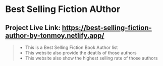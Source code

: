 # Best Selling Fiction AUthor
## Project Live Link: https://best-selling-fiction-author-by-tonmoy.netlify.app/ 
> - This is a Best Selling Fiction Book Author list
> - This website also provide the deatils of those authors
> - This website also show the highest selling rate of those authors 
